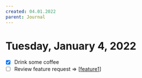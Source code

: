 ```yaml
---
created: 04.01.2022
parent: Journal
---
```


# Tuesday, January 4, 2022

- [x] Drink some coffee
- [ ] Review feature request => [[feature1]]

[//begin]: # "Autogenerated link references for markdown compatibility"
[feature1]: ../features/feature1.md "Feature 1"
[//end]: # "Autogenerated link references"
